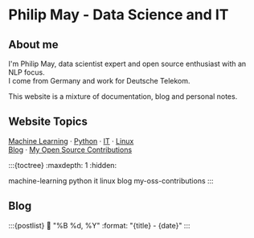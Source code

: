 # Philip May - Data Science and IT

## About me

I'm Philip May, data scientist expert and open source enthusiast with an NLP focus.\
I come from Germany and work for Deutsche Telekom.

This website is a mixture of documentation, blog and personal notes.

## Website Topics

[Machine Learning](#ml-main) ·
[Python](#python-main) ·
[IT](#it-main) ·
[Linux](#linux-main)\
[Blog](#blog-main) ·
[My Open Source Contributions](#my-oss-contribs)

:::{toctree}
:maxdepth: 1
:hidden:

machine-learning
python
it
linux
blog
my-oss-contributions
:::

## Blog

:::{postlist}
:date: "%B %d, %Y"
:format: "{title} - {date}"
:::
